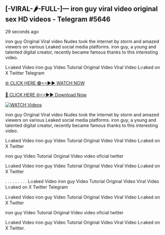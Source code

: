 ## [-VIRAL-🌶-FULL-]— iron guy viral video original sex HD videos  - Telegram #5646

29 seconds ago

iron guy Original Viral video Nudes took the internet by storm and amazed viewers on various Leaked social media platforms. iron guy, a young and talented digital creator, recently became famous thanks to this interesting video.

L𝚎aked Video iron guy Video Tutorial Original Video Viral Video L𝚎aked on X Twitter Telegram

[🌐 CLICK HERE 🟢==►► WATCH NOW](https://wtach.club/leakvideo/?n=github)

[🔴 CLICK HERE 🌐==►► Download Now](https://wtach.club/leakvideo/?n=github)

[![WATCH Videos](https://i.imgur.com/dJHk4Zq.gif)](https://wtach.club/leakvideo/?n=github)

iron guy Original Viral video Nudes took the internet by storm and amazed viewers on various Leaked social media platforms. iron guy, a young and talented digital creator, recently became famous thanks to this interesting video.

L𝚎aked Video iron guy Video Tutorial Original Video Viral Video L𝚎aked on X Twitter

iron guy Video Tutorial Original Video video oficial twitter

L𝚎aked Video iron guy Video Tutorial Original Video Viral Video L𝚎aked on X Twitter

. . . . . . . . . L𝚎aked Video iron guy Video Tutorial Original Video Viral Video L𝚎aked on X Twitter Telegram

L𝚎aked Video iron guy Video Tutorial Original Video Viral Video L𝚎aked on X Twitter

iron guy Video Tutorial Original Video video oficial twitter

L𝚎aked Video iron guy Video Tutorial Original Video Viral Video L𝚎aked on X Twitter.